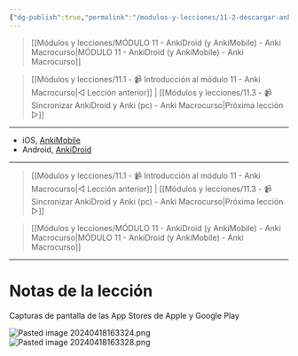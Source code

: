 ```yaml
---
{"dg-publish":true,"permalink":"/modulos-y-lecciones/11-2-descargar-anki-para-android-e-i-os-anki-macrocurso/","noteIcon":"","updated":"2024-05-15T22:20:31.795+02:00"}
---
```



> [[Módulos y lecciones/MÓDULO 11 - AnkiDroid (y AnkiMobile) - Anki Macrocurso\|MÓDULO 11 - AnkiDroid (y AnkiMobile) - Anki Macrocurso]]

> [[Módulos y lecciones/11.1 - 📹 Introducción al módulo 11 - Anki Macrocurso\|◁ Lección anterior]] | [[Módulos y lecciones/11.3 - 📹 Sincronizar AnkiDroid y Anki (pc) - Anki Macrocurso\|Próxima lección ▷]]

---

- iOS, [AnkiMobile](https://apps.apple.com/us/app/ankimobile-flashcards/id373493387)
- Android, [AnkiDroid](https://play.google.com/store/apps/details?id=com.ichi2.anki)

---

> [[Módulos y lecciones/11.1 - 📹 Introducción al módulo 11 - Anki Macrocurso\|◁ Lección anterior]] | [[Módulos y lecciones/11.3 - 📹 Sincronizar AnkiDroid y Anki (pc) - Anki Macrocurso\|Próxima lección ▷]]

> [[Módulos y lecciones/MÓDULO 11 - AnkiDroid (y AnkiMobile) - Anki Macrocurso\|MÓDULO 11 - AnkiDroid (y AnkiMobile) - Anki Macrocurso]]

---

# Notas de la lección
Capturas de pantalla de las App Stores de Apple y Google Play

![Pasted image 20240418163324.png](/img/user/ANEXOS/Pasted%20image%2020240418163324.png)
![Pasted image 20240418163328.png](/img/user/ANEXOS/Pasted%20image%2020240418163328.png)
